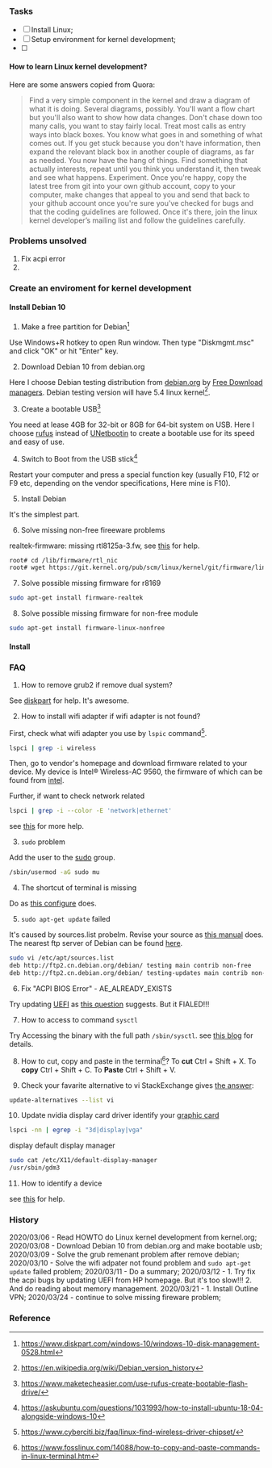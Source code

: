 ### Tasks
- [ ] Install Linux;
- [ ] Setup environment for kernel development;
- [ ] 

#### How to learn Linux kernel development?
Here are some answers copied from Quora:

> Find a very simple component in the kernel and draw a diagram of what it is doing. Several diagrams, possibly. You'll want a flow chart but you'll also want to show how data changes.
> Don't chase down too many calls, you want to stay fairly local. Treat most calls as entry ways into black boxes. You know what goes in and something of what comes out.
> If you get stuck because you don't have information, then expand the relevant black box in another couple of diagrams, as far as needed.
> You now have the hang of things. Find something that actually interests, repeat until you think you understand it, then tweak and see what happens. Experiment.
> Once you're happy, copy the latest tree from git into your own github account, copy to your computer, make changes that appeal to you and send that back to your github account once you're sure you've checked for bugs and that the coding guidelines are followed. Once it's there, join the linux kernel developer’s mailing list and follow the guidelines carefully.

### Problems unsolved
1. Fix acpi error
2. 

### Create an enviroment for kernel development
#### Install Debian 10
1. Make a free partition for Debian[^1]

Use Windows+R hotkey to open Run window. Then type "Diskmgmt.msc" and click "OK" or hit "Enter" key.

2. Download Debian 10 from debian.org

Here I choose Debian testing distribution from [debian.org](https://cdimage.debian.org/cdimage/weekly-builds/amd64/iso-dvd/) by [Free Download managers](https://cdimage.debian.org/cdimage/weekly-builds/amd64/iso-dvd/). Debian testing version will have 5.4 linux kernel[^2].

3. Create a bootable USB[^3]

You need at lease 4GB for 32-bit or 8GB for 64-bit system on USB. Here I choose [rufus](https://rufus.ie) instead of [UNetbootin](https://unetbootin.github.io) to create a bootable use for its speed and easy of use. 

4. Switch to Boot from the USB stick[^4]

Restart your computer and press a special function key (usually F10, F12 or F9 etc, depending on the vendor specifications, Here mine is F10).

5. Install Debian

It's the simplest part.

6. Solve missing non-free fireeware problems

realtek-firmware: missing rtl8125a-3.fw, see [this](https://bugs.debian.org/cgi-bin/bugreport.cgi?bug=947356) for help.
```Bash
root# cd /lib/firmware/rtl_nic
root# wget https://git.kernel.org/pub/scm/linux/kernel/git/firmware/linux-firmware.git/plain/rtl_nic/rtl8125a-3.fw
```

7. Solve possible missing firmware for r8169

```Bash
sudo apt-get install firmware-realtek
```

8. Solve possible missing firmware for non-free module

```Bash
sudo apt-get install firmware-linux-nonfree
```

#### Install 

### FAQ
1. How to remove grub2 if remove dual system?

See [diskpart](https://askubuntu.com/questions/429610/uninstall-grub-and-use-windows-bootloader) for help. It's awesome.

2. How to install wifi adapter if wifi adapter is not found?

First, check what wifi adapter you use by `lspic` command[^5].
```Bash
lspci | grep -i wireless
```
Then, go to vendor's homepage and download firmware related to your device. My device is Intel® Wireless-AC 9560, the firmware of which can be found from [intel](https://www.intel.com/content/www/us/en/support/articles/000005511/network-and-i-o/wireless-networking.html).

Further, if want to check network related
```Bash
lspci | grep -i --color -E 'network|ethernet'
```
see [this](https://www.cyberciti.biz/faq/linux-list-network-cards-command/) for more help.

3. `sudo` problem

Add the user to the [sudo](https://askubuntu.com/questions/7477/how-can-i-add-a-new-user-as-sudoer-using-the-command-line) group.
```bash
/sbin/usermod -aG sudo mu
```

4. The shortcut of terminal is missing

Do as [this configure](https://unix.stackexchange.com/questions/41283/how-to-run-the-terminal-using-keyboard-shortcuts-in-gnome-2) does.

5. `sudo apt-get update` failed

It's caused by sources.list probelm. Revise your source as [this manual](http://forums.debian.net/viewtopic.php?f=5&t=143325) does. The nearest ftp server of Debian can be found [here](https://www.debian.org/mirror/list).
```bash
sudo vi /etc/apt/sources.list
deb http://ftp2.cn.debian.org/debian/ testing main contrib non-free
deb http://ftp2.cn.debian.org/debian/ testing-updates main contrib non-free
```

6. Fix "ACPI BIOS Error" - AE_ALREADY_EXISTS

Try updating [UEFI](https://support.hp.com/us-en/document/c00007682) as [this question](https://askubuntu.com/questions/1150029/random-system-hang-when-booting-ubuntu-19-04-with-kernel-5-0-0) suggests. But it FIALED!!!

7. How to access to command `sysctl`

Try Accessing the binary with the full path `/sbin/sysctl`. see [this blog](http://pkgs.loginroot.com/errors/notFound/sysctl) for details.

8. How to cut, copy and paste in the terminal[^6]?
To __cut__ Ctrl + Shift + X.
To __copy__ Ctrl + Shift + C.
To __Paste__ Ctrl + Shift + V.

9. Check your favarite alternative to vi
StackExchange gives [the answer](https://vi.stackexchange.com/questions/3580/how-do-i-tell-if-vi-or-vim-is-installed-on-my-linux-distribution):
```Bash
update-alternatives --list vi
```

10. Update nvidia display card driver
identify your [graphic card](https://wiki.debian.org/NvidiaGraphicsDrivers)
```Bash
lspci -nn | egrep -i "3d|display|vga"
```

display default display manager
```Bash
sudo cat /etc/X11/default-display-manager
/usr/sbin/gdm3
```

11. How to identify a device

see [this](https://wiki.debian.org/HowToIdentifyADevice) for help.

### History
2020/03/06 - Read HOWTO do Linux kernel development from kernel.org;
2020/03/08 - Download Debian 10 from debian.org and make bootable usb;
2020/03/09 - Solve the grub remenant problem after remove debian;
2020/03/10 - Solve the wifi adpater not found problem and `sudo apt-get update` failed problem;
2020/03/11 - Do a summary;
2020/03/12 - 1. Try fix the acpi bugs by updating UEFI from HP homepage. But it's too slow!!! 2. And do reading about memory management.
2020/03/21 - 1. Install Outline VPN;
2020/03/24 - continue to solve missing fireware problem;

### Reference
[^1]:https://www.diskpart.com/windows-10/windows-10-disk-management-0528.html
[^2]:https://en.wikipedia.org/wiki/Debian_version_history
[^3]:https://www.maketecheasier.com/use-rufus-create-bootable-flash-drive/
[^4]:https://askubuntu.com/questions/1031993/how-to-install-ubuntu-18-04-alongside-windows-10
[^5]:https://www.cyberciti.biz/faq/linux-find-wireless-driver-chipset/
[^6]:https://www.fosslinux.com/14088/how-to-copy-and-paste-commands-in-linux-terminal.htm
